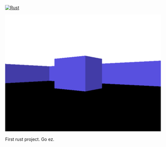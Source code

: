 [![Rust](https://github.com/CrunchwrapSupreme/raycaster/actions/workflows/rust.yml/badge.svg?branch=main)](https://github.com/CrunchwrapSupreme/raycaster/actions/workflows/rust.yml)

![Screenshot](shot.png)

First rust project. Go ez.
